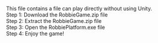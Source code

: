 This file contains a file can play directly without using Unity.    
Step 1: Download the RobbieGame.zip file    
Step 2: Extract the RobbieGame.zip file  
Step 3: Open the RobbiePlatform.exe file  
Step 4: Enjoy the game!   
